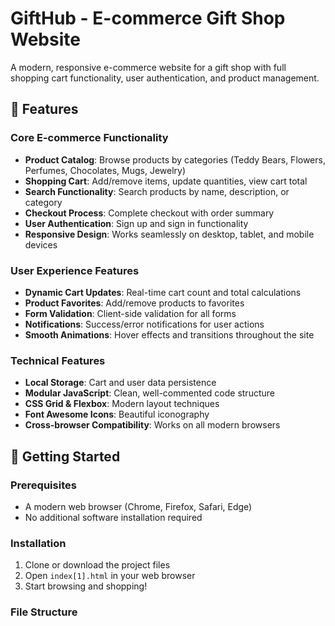 # GiftHub - E-commerce Gift Shop Website

A modern, responsive e-commerce website for a gift shop with full shopping cart functionality, user authentication, and product management.

## 🎁 Features

### Core E-commerce Functionality
- **Product Catalog**: Browse products by categories (Teddy Bears, Flowers, Perfumes, Chocolates, Mugs, Jewelry)
- **Shopping Cart**: Add/remove items, update quantities, view cart total
- **Search Functionality**: Search products by name, description, or category
- **Checkout Process**: Complete checkout with order summary
- **User Authentication**: Sign up and sign in functionality
- **Responsive Design**: Works seamlessly on desktop, tablet, and mobile devices

### User Experience Features
- **Dynamic Cart Updates**: Real-time cart count and total calculations
- **Product Favorites**: Add/remove products to favorites
- **Form Validation**: Client-side validation for all forms
- **Notifications**: Success/error notifications for user actions
- **Smooth Animations**: Hover effects and transitions throughout the site

### Technical Features
- **Local Storage**: Cart and user data persistence
- **Modular JavaScript**: Clean, well-commented code structure
- **CSS Grid & Flexbox**: Modern layout techniques
- **Font Awesome Icons**: Beautiful iconography
- **Cross-browser Compatibility**: Works on all modern browsers

## 🚀 Getting Started

### Prerequisites
- A modern web browser (Chrome, Firefox, Safari, Edge)
- No additional software installation required

### Installation
1. Clone or download the project files
2. Open `index[1].html` in your web browser
3. Start browsing and shopping!

### File Structure
